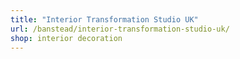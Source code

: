 ```yaml
---
title: "Interior Transformation Studio UK"
url: /banstead/interior-transformation-studio-uk/
shop: interior decoration
---
```

